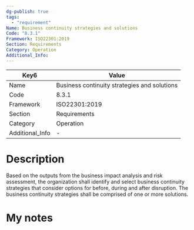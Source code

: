 ```yaml
---
dg-publish: true
tags:
  - "requirement"
Name: Business continuity strategies and solutions
Code: "8.3.1"
Framework: ISO22301:2019
Section: Requirements
Category: Operation
Additional_Info: 
---
```


<div><table class="dataview table-view-table"><thead class="table-view-thead"><tr class="table-view-tr-header"><th class="table-view-th"><span>Key</span><span class="dataview small-text">6</span></th><th class="table-view-th"><span>Value</span></th></tr></thead><tbody class="table-view-tbody"><tr><td><span>Name</span></td><td><span>Business continuity strategies and solutions</span></td></tr><tr><td><span>Code</span></td><td><span>8.3.1</span></td></tr><tr><td><span>Framework</span></td><td><span>ISO22301:2019</span></td></tr><tr><td><span>Section</span></td><td><span>Requirements</span></td></tr><tr><td><span>Category</span></td><td><span>Operation</span></td></tr><tr><td><span>Additional_Info</span></td><td><span>-</span></td></tr></tbody></table></div>

# Description

Based on the outputs from the business impact analysis and risk assessment, the organization shall identify and select business continuity strategies that consider options for before, during and after disruption. The business continuity strategies shall be comprised of one or more solutions. 

# My notes
